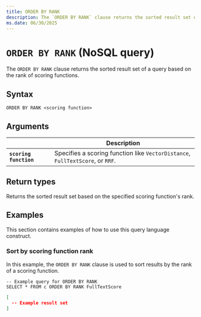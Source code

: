 ```yaml
---
title: ORDER BY RANK
description: The `ORDER BY RANK` clause returns the sorted result set of a query based on the rank of scoring functions.
ms.date: 06/30/2025
---
```


# `ORDER BY RANK` (NoSQL query)

The `ORDER BY RANK` clause returns the sorted result set of a query based on the rank of scoring functions.

## Syntax

```nosql
ORDER BY RANK <scoring function>
```

## Arguments

| | Description |
| --- | --- |
| **`scoring function`** | Specifies a scoring function like `VectorDistance`, `FullTextScore`, or `RRF`. |

## Return types

Returns the sorted result set based on the specified scoring function's rank.

## Examples

This section contains examples of how to use this query language construct.

### Sort by scoring function rank

In this example, the `ORDER BY RANK` clause is used to sort results by the rank of a scoring function.

```nosql
-- Example query for ORDER BY RANK
SELECT * FROM c ORDER BY RANK FullTextScore
```

```json
[
  -- Example result set
]
```
